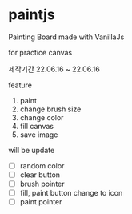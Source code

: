 # paintjs
Painting Board made with VanillaJs

for practice canvas

제작기간 22.06.16 ~ 22.06.16

feature
1. paint
2. change brush size
3. change color
4. fill canvas
5. save image


will be update

- [ ] random color
- [ ] clear button
- [ ] brush pointer
- [ ] fill, paint button change to icon
- [ ] paint pointer
